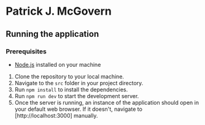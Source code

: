 # Patrick J. McGovern

## Running the application

### Prerequisites

- [Node.js](https://nodejs.org/) installed on your machine

1. Clone the repository to your local machine.
2. Navigate to the `src` folder in your project directory.
3. Run `npm install` to install the dependencies.
4. Run `npm run dev` to start the development server.
5. Once the server is running, an instance of the application should open in your default web browser. If it doesn't, navigate to [http://localhost:3000] manually.
